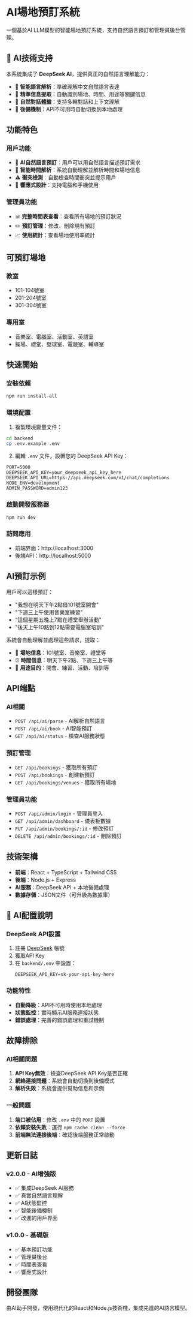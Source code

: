 # AI場地預訂系統

一個基於AI LLM模型的智能場地預訂系統，支持自然語言預訂和管理員後台管理。

## 🚀 AI技術支持

本系統集成了 **DeepSeek AI**，提供真正的自然語言理解能力：
- 🧠 **智能語言解析**：準確理解中文自然語言表達
- 🎯 **精準信息提取**：自動識別場地、時間、用途等關鍵信息
- 💬 **自然對話體驗**：支持多輪對話和上下文理解
- 🔄 **後備機制**：API不可用時自動切換到本地處理

## 功能特色

### 用戶功能
- 🤖 **AI自然語言預訂**：用戶可以用自然語言描述預訂需求
- 📅 **智能時間解析**：系統自動理解並解析時間和場地信息
- ⚠️ **衝突檢測**：自動檢查時間衝突並提示用戶
- 📱 **響應式設計**：支持電腦和手機使用

### 管理員功能
- 📊 **完整時間表查看**：查看所有場地的預訂狀況
- ✏️ **預訂管理**：修改、刪除現有預訂
- 📈 **使用統計**：查看場地使用率統計

## 可預訂場地

### 教室
- 101-104號室
- 201-204號室  
- 301-304號室

### 專用室
- 音樂室、電腦室、活動室、英語室
- 操場、禮堂、壁球室、電競室、輔導室

## 快速開始

### 安裝依賴
```bash
npm run install-all
```

### 環境配置
1. 複製環境變量文件：
```bash
cd backend
cp .env.example .env
```

2. 編輯 `.env` 文件，設置您的 DeepSeek API Key：
```
PORT=5000
DEEPSEEK_API_KEY=your_deepseek_api_key_here
DEEPSEEK_API_URL=https://api.deepseek.com/v1/chat/completions
NODE_ENV=development
ADMIN_PASSWORD=admin123
```

### 啟動開發服務器
```bash
npm run dev
```

### 訪問應用
- 前端界面：http://localhost:3000
- 後端API：http://localhost:5000

## AI預訂示例

用戶可以這樣預訂：
- "我想在明天下午2點借101號室開會"
- "下週三上午使用音樂室練習" 
- "這個星期五晚上7點在禮堂舉辦活動"
- "後天上午10點到12點需要電腦室培訓"

系統會自動理解並處理這些請求，提取：
- 📍 **場地信息**：101號室、音樂室、禮堂等
- ⏰ **時間信息**：明天下午2點、下週三上午等
- 🎯 **用途目的**：開會、練習、活動、培訓等

## API端點

### AI相關
- `POST /api/ai/parse` - AI解析自然語言
- `POST /api/ai/book` - AI智能預訂
- `GET /api/ai/status` - 檢查AI服務狀態

### 預訂管理
- `GET /api/bookings` - 獲取所有預訂
- `POST /api/bookings` - 創建新預訂
- `GET /api/bookings/venues` - 獲取所有場地

### 管理員功能
- `POST /api/admin/login` - 管理員登入
- `GET /api/admin/dashboard` - 儀表板數據
- `PUT /api/admin/bookings/:id` - 修改預訂
- `DELETE /api/admin/bookings/:id` - 刪除預訂

## 技術架構

- **前端**：React + TypeScript + Tailwind CSS
- **後端**：Node.js + Express
- **AI服務**：DeepSeek API + 本地後備處理
- **數據存儲**：JSON文件（可升級為數據庫）

## 🔧 AI配置說明

### DeepSeek API設置
1. 註冊 [DeepSeek](https://platform.deepseek.com/) 帳號
2. 獲取API Key
3. 在 `backend/.env` 中設置：
   ```
   DEEPSEEK_API_KEY=sk-your-api-key-here
   ```

### 功能特性
- **自動降級**：API不可用時使用本地處理
- **狀態監控**：實時顯示AI服務連接狀態
- **錯誤處理**：完善的錯誤處理和重試機制

## 故障排除

### AI相關問題
1. **API Key無效**：檢查DeepSeek API Key是否正確
2. **網絡連接問題**：系統會自動切換到後備模式
3. **解析失敗**：系統會提供幫助信息和示例

### 一般問題
1. **端口被佔用**：修改 `.env` 中的 `PORT` 設置
2. **依賴安裝失敗**：運行 `npm cache clean --force`
3. **前端無法連接後端**：確認後端服務正常啟動

## 更新日誌

### v2.0.0 - AI增強版
- ✅ 集成DeepSeek AI服務
- ✅ 真實自然語言理解
- ✅ AI狀態監控
- ✅ 智能後備機制
- ✅ 改進的用戶界面

### v1.0.0 - 基礎版
- ✅ 基本預訂功能
- ✅ 管理員後台
- ✅ 時間表查看
- ✅ 響應式設計

## 開發團隊

由AI助手開發，使用現代化的React和Node.js技術棧，集成先進的AI語言模型。 